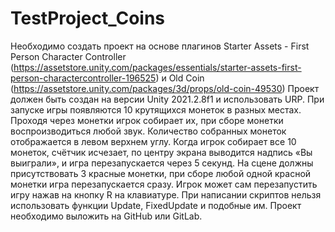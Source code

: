 # TestProject_Coins
 
Необходимо создать проект на основе плагинов Starter Assets - First Person
Character Controller
(https://assetstore.unity.com/packages/essentials/starter-assets-first-person-charactercontroller-196525)
и Old Coin (https://assetstore.unity.com/packages/3d/props/old-coin-49530)
Проект должен быть создан на версии Unity 2021.2.8f1 и использовать URP.
При запуске игры появляются 10 крутящихся монеток в разных местах.
Проходя через монетки игрок собирает их, при сборе монетки
воспроизводиться любой звук. Количество собранных монеток отображается в
левом верхнем углу. Когда игрок собирает все 10 монеток, счётчик исчезает, по
центру экрана выводится надпись «Вы выиграли», и игра перезапускается через
5 секунд. На сцене должны присутствовать 3 красные монетки, при сборе
любой одной красной монетки игра перезапускается сразу. Игрок может сам
перезапустить игру нажав на кнопку R на клавиатуре.
При написании скриптов нельзя использовать функции Update, FixedUpdate и
подобные им.
Проект необходимо выложить на GitHub или GitLab.
